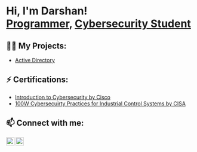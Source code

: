 <h1>Hi, I'm Darshan! <br/><a href="https://github.com/stanislausdarshan">Programmer</a>, <a href="https://www.linkedin.com/in/darshanstanislaus/">Cybersecurity Student</a>

<h2>👨‍💻 My Projects:</h2>

  - [Active Directory](https://github.com/stanislausdarshan/LABURL)

<h2>⚡ Certifications:</h2>
  
- [Introduction to Cybersecurity by Cisco](https://www.credly.com/badges/a8e754e3-9dcd-4b91-936c-b57b98276666?source=linked_in_profile)
- [100W Cybersecuirty Practices for Industrial Control Systems by CISA](https://drive.google.com/file/d/19Zis6F_3uvHiPFfROyNd4OFoXElnQyZm/view)

<h2>📫 Connect with me:</h2>

[<img align="left" alt="JoshMadakor | Twitter" width="22px" src="https://cdn.jsdelivr.net/npm/simple-icons@v3/icons/twitter.svg" />][twitter]
[<img align="left" alt="JoshMadakor | LinkedIn" width="22px" src="https://cdn.jsdelivr.net/npm/simple-icons@v3/icons/linkedin.svg" />][linkedin]

[twitter]: https://twitter.com/the_cryp_tkid
[linkedin]: https://linkedin.com/in/darshanstanislaus
<!--
**joshmadakor1/joshmadakor1** is a ✨ _special_ ✨ repository because its `README.md` (this file) appears on your GitHub profile.

Here are some ideas to get you started:

- 🔭 I’m currently working on ...
- 🌱 I’m currently learning ...
- 👯 I’m looking to collaborate on ...
- 🤔 I’m looking for help with ...
- 💬 Ask me about ...
- 📫 How to reach me: ...
- 😄 Pronouns: ...
- ⚡ Fun fact: ...
-->
